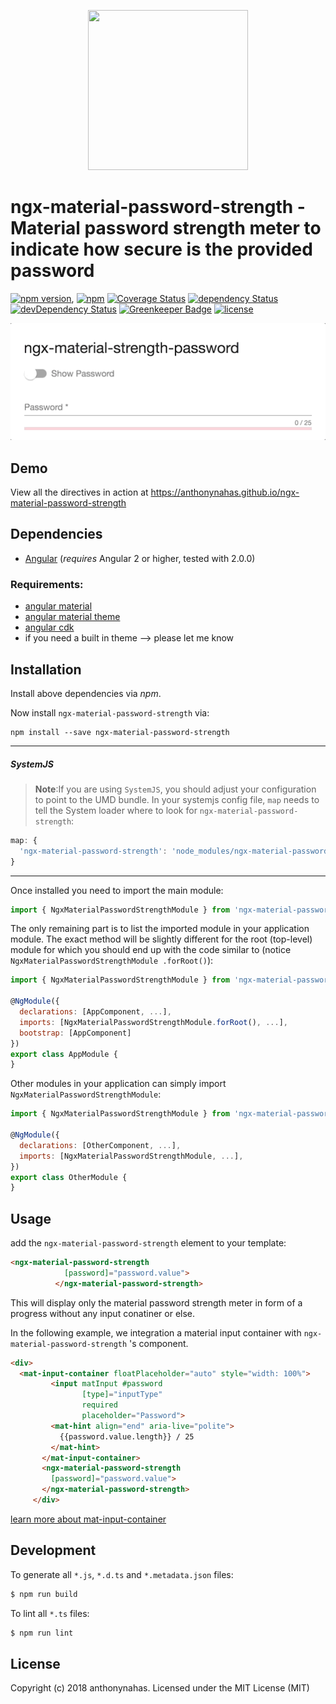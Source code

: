 <p align="center">
  <img height="256px" width="256px" style="text-align: center;" src="https://cdn.rawgit.com/anthonynahas/ngx-material-password-strength/master/demo/src/assets/logo.svg">
</p>

# ngx-material-password-strength - Material password strength meter to indicate how secure is the provided password

[![npm version](https://badge.fury.io/js/ngx-material-password-strength.svg)](https://badge.fury.io/js/ngx-material-password-strength),
[![npm](https://img.shields.io/badge/demo-online-ed1c46.svg)](https://anthonynahas.github.io/ngx-material-password-strength)
[![Coverage Status](https://coveralls.io/repos/github/anthonynahas/ngx-material-password-strength/badge.svg?branch=master)](https://coveralls.io/github/anthonynahas/ngx-material-password-strength?branch=master)
[![dependency Status](https://david-dm.org/anthonynahas/ngx-material-password-strength/status.svg)](https://david-dm.org/anthonynahas/ngx-material-password-strength)
[![devDependency Status](https://david-dm.org/anthonynahas/ngx-material-password-strength/dev-status.svg?branch=master)](https://david-dm.org/anthonynahas/ngx-material-password-strength#info=devDependencies)
[![Greenkeeper Badge](https://badges.greenkeeper.io/anthonynahas/ngx-material-password-strength.svg)](https://greenkeeper.io/)
[![license](https://img.shields.io/github/license/anthonynahas/ngx-material-password-strength.svg?style=flat-square)](https://github.com/AnthonyNahas/ngx-material-password-strength/blob/master/LICENSE)

<p align="center">
  <img alt="ngx-material-password-strength" style="text-align: center;"
   src="assets/ngx-material-password-strength/ngx-material-password-strength_demo.gif">
</p>

## Demo

View all the directives in action at https://anthonynahas.github.io/ngx-material-password-strength

## Dependencies
* [Angular](https://angular.io) (*requires* Angular 2 or higher, tested with 2.0.0)

### Requirements:
- [angular material ](https://www.npmjs.com/package/@angular/material)
- [angular material theme](https://material.angular.io/guide/getting-started#step-4-include-a-theme)
- [angular cdk ](https://www.npmjs.com/package/@angular/cdk)
- if you need a built in theme --> please let me know


## Installation
Install above dependencies via *npm*. 

Now install `ngx-material-password-strength` via:
```shell
npm install --save ngx-material-password-strength
```

---
##### SystemJS
>**Note**:If you are using `SystemJS`, you should adjust your configuration to point to the UMD bundle.
In your systemjs config file, `map` needs to tell the System loader where to look for `ngx-material-password-strength`:
```js
map: {
  'ngx-material-password-strength': 'node_modules/ngx-material-password-strength/bundles/ngx-material-password-strength.umd.js',
}
```
---

Once installed you need to import the main module:
```js
import { NgxMaterialPasswordStrengthModule } from 'ngx-material-password-strength';
```
The only remaining part is to list the imported module in your application module. The exact method will be slightly
different for the root (top-level) module for which you should end up with the code similar to (notice ` NgxMaterialPasswordStrengthModule .forRoot()`):
```js
import { NgxMaterialPasswordStrengthModule } from 'ngx-material-password-strength';

@NgModule({
  declarations: [AppComponent, ...],
  imports: [NgxMaterialPasswordStrengthModule.forRoot(), ...],  
  bootstrap: [AppComponent]
})
export class AppModule {
}
```

Other modules in your application can simply import ` NgxMaterialPasswordStrengthModule `:

```js
import { NgxMaterialPasswordStrengthModule } from 'ngx-material-password-strength';

@NgModule({
  declarations: [OtherComponent, ...],
  imports: [NgxMaterialPasswordStrengthModule, ...], 
})
export class OtherModule {
}
```

## Usage

add the `ngx-material-password-strength` element to your template:

```html
<ngx-material-password-strength
            [password]="password.value">
          </ngx-material-password-strength>
```

This will display only the material password strength meter in form of a progress without any input conatiner
or else.

In the following example, we integration a material input container with `ngx-material-password-strength` 's component.

```html
<div>
  <mat-input-container floatPlaceholder="auto" style="width: 100%">
         <input matInput #password
                [type]="inputType"
                required
                placeholder="Password">
         <mat-hint align="end" aria-live="polite">
           {{password.value.length}} / 25
         </mat-hint>
       </mat-input-container>
       <ngx-material-password-strength
         [password]="password.value">
       </ngx-material-password-strength>
     </div>
```

[learn more about mat-input-container](https://material.angular.io/components/input/overview)

## Development

To generate all `*.js`, `*.d.ts` and `*.metadata.json` files:

```bash
$ npm run build
```

To lint all `*.ts` files:

```bash
$ npm run lint
```

## License

Copyright (c) 2018 anthonynahas. Licensed under the MIT License (MIT)

